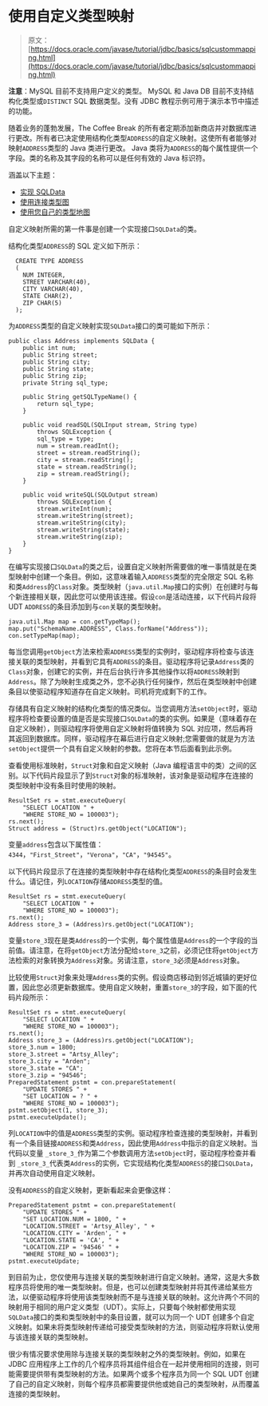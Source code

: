 # 使用自定义类型映射

> 原文： [https://docs.oracle.com/javase/tutorial/jdbc/basics/sqlcustommapping.html](https://docs.oracle.com/javase/tutorial/jdbc/basics/sqlcustommapping.html)

**注意**：MySQL 目前不支持用户定义的类型。 MySQL 和 Java DB 目前不支持结构化类型或`DISTINCT` SQL 数据类型。没有 JDBC 教程示例可用于演示本节中描述的功能。

随着业务的蓬勃发展，The Coffee Break 的所有者定期添加新商店并对数据库进行更改。所有者已决定使用结构化类型`ADDRESS`的自定义映射。这使所有者能够对映射`ADDRESS`类型的 Java 类进行更改。 Java 类将为`ADDRESS`的每个属性提供一个字段。类的名称及其字段的名称可以是任何有效的 Java 标识符。

涵盖以下主题：

*   [实现 SQLData](#implementing_sqldata)
*   [使用连接类型图](#using_connection_type_map)
*   [使用您自己的类型地图](#using_your_own_type_map)

自定义映射所需的第一件事是创建一个实现接口`SQLData`的类。

结构化类型`ADDRESS`的 SQL 定义如下所示：

```
  CREATE TYPE ADDRESS
  (
    NUM INTEGER,
    STREET VARCHAR(40),
    CITY VARCHAR(40),
    STATE CHAR(2),
    ZIP CHAR(5)
  );

```

为`ADDRESS`类型的自定义映射实现`SQLData`接口的类可能如下所示：

```
public class Address implements SQLData {
    public int num;
    public String street;
    public String city;
    public String state;
    public String zip;
    private String sql_type;

    public String getSQLTypeName() {
        return sql_type;
    }

    public void readSQL(SQLInput stream, String type)
        throws SQLException {
        sql_type = type;
        num = stream.readInt();
        street = stream.readString();
        city = stream.readString();
        state = stream.readString();
        zip = stream.readString();
    }

    public void writeSQL(SQLOutput stream)
        throws SQLException {
        stream.writeInt(num);
        stream.writeString(street);
        stream.writeString(city);
        stream.writeString(state);
        stream.writeString(zip);
    }
}

```

在编写实现接口`SQLData`的类之后，设置自定义映射所需要做的唯一事情就是在类型映射中创建一个条目。例如，这意味着输入`ADDRESS`类型的完全限定 SQL 名称和类`Address`的`Class`对象。类型映射（`java.util.Map`接口的实例）在创建时与每个新连接相关联，因此您可以使用该连接。假设`con`是活动连接，以下代码片段将 UDT `ADDRESS`的条目添加到与`con`关联的类型映射。

```
java.util.Map map = con.getTypeMap();
map.put("SchemaName.ADDRESS", Class.forName("Address"));
con.setTypeMap(map);

```

每当您调用`getObject`方法来检索`ADDRESS`类型的实例时，驱动程序将检查与该连接关联的类型映射，并看到它具有`ADDRESS`的条目。驱动程序将记录`Address`类的`Class`对象，创建它的实例，并在后台执行许多其他操作以将`ADDRESS`映射到`Address`。除了为映射生成类之外，您不必执行任何操作，然后在类型映射中创建条目以使驱动程序知道存在自定义映射。司机将完成剩下的工作。

存储具有自定义映射的结构化类型的情况类似。当您调用方法`setObject`时，驱动程序将检查要设置的值是否是实现接口`SQLData`的类的实例。如果是（意味着存在自定义映射），则驱动程序将使用自定义映射将值转换为 SQL 对应项，然后再将其返回到数据库。同样，驱动程序在幕后进行自定义映射;您需要做的就是为方法`setObject`提供一个具有自定义映射的参数。您将在本节后面看到此示例。

查看使用标准映射，`Struct`对象和自定义映射（Java 编程语言中的类）之间的区别。以下代码片段显示了到`Struct`对象的标准映射，该对象是驱动程序在连接的类型映射中没有条目时使用的映射。

```
ResultSet rs = stmt.executeQuery(
    "SELECT LOCATION " +
    "WHERE STORE_NO = 100003");
rs.next();
Struct address = (Struct)rs.getObject("LOCATION");

```

变量`address`包含以下属性值：`4344`，`"First_Street"`，`"Verona"`，`"CA"`，`"94545"`。

以下代码片段显示了在连接的类型映射中存在结构化类型`ADDRESS`的条目时会发生什么。请记住，列`LOCATION`存储`ADDRESS`类型的值。

```
ResultSet rs = stmt.executeQuery(
    "SELECT LOCATION " +
    "WHERE STORE_NO = 100003");
rs.next();
Address store_3 = (Address)rs.getObject("LOCATION");

```

变量`store_3`现在是类`Address`的一个实例，每个属性值是`Address`的一个字段的当前值。请注意，在将`getObject`方法分配给`store_3`之前，必须记住将`getObject`方法检索的对象转换为`Address`对象。另请注意，`store_3`必须是`Address`对象。

比较使用`Struct`对象来处理`Address`类的实例。假设商店移动到邻近城镇的更好位置，因此您必须更新数据库。使用自定义映射，重置`store_3`的字段，如下面的代码片段所示：

```
ResultSet rs = stmt.executeQuery(
    "SELECT LOCATION " +
    "WHERE STORE_NO = 100003");
rs.next();
Address store_3 = (Address)rs.getObject("LOCATION");
store_3.num = 1800;
store_3.street = "Artsy_Alley";
store_3.city = "Arden";
store_3.state = "CA";
store_3.zip = "94546";
PreparedStatement pstmt = con.prepareStatement(
    "UPDATE STORES " +
    "SET LOCATION = ? " +
    "WHERE STORE_NO = 100003");
pstmt.setObject(1, store_3);
pstmt.executeUpdate();

```

列`LOCATION`中的值是`ADDRESS`类型的实例。驱动程序检查连接的类型映射，并看到有一个条目链接`ADDRESS`和类`Address`，因此使用`Address`中指示的自定义映射。当代码以变量 `_store_3_`作为第二个参数调用方法`setObject`时，驱动程序检查并看到 `_store_3_`代表类`Address`的实例，它实现结构化类型`ADDRESS`的接口`SQLData`，并再次自动使用自定义映射。

没有`ADDRESS`的自定义映射，更新看起来会更像这样：

```
PreparedStatement pstmt = con.prepareStatement(
    "UPDATE STORES " +
    "SET LOCATION.NUM = 1800, " +
    "LOCATION.STREET = 'Artsy_Alley', " + 
    "LOCATION.CITY = 'Arden', " +
    "LOCATION.STATE = 'CA', " +
    "LOCATION.ZIP = '94546' " +
    "WHERE STORE_NO = 100003");
pstmt.executeUpdate;

```

到目前为止，您仅使用与连接关联的类型映射进行自定义映射。通常，这是大多数程序员将使用的唯一类型映射。但是，也可以创建类型映射并将其传递给某些方法，以便驱动程序将使用该类型映射而不是与连接关联的映射。这允许两个不同的映射用于相同的用户定义类型（UDT）。实际上，只要每个映射都使用实现`SQLData`接口的类和类型映射中的条目设置，就可以为同一个 UDT 创建多个自定义映射。如果未将类型映射传递给可接受类型映射的方法，则驱动程序将默认使用与该连接关联的类型映射。

很少有情况要求使用除与连接关联的类型映射之外的类型映射。例如，如果在 JDBC 应用程序上工作的几个程序员将​​其组件组合在一起并使用相同的连接，则可能需要提供带有类型映射的方法。如果两个或多个程序员为同一个 SQL UDT 创建了自己的自定义映射，则每个程序员都需要提供他或她自己的类型映射，从而覆盖连接的类型映射。